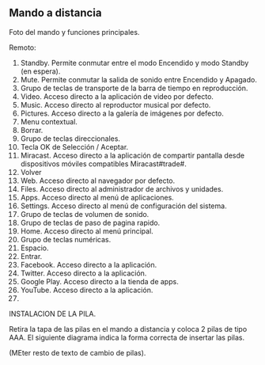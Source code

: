 ## Mando a distancia

Foto del mando y funciones principales.

Remoto:

1. Standby. Permite conmutar entre el modo Encendido y modo Standby (en espera).
2. Mute. Permite conmutar la salida de sonido entre Encendido y Apagado.
3. Grupo de teclas de transporte de la barra de tiempo en reproducción.
4. Video. Acceso directo a la aplicación de video por defecto.
5. Music. Acceso directo al reproductor musical por defecto.
6. Pictures. Acceso directo a la galería de imágenes por defecto.
7. Menu contextual.
8. Borrar.
9. Grupo de teclas direccionales.
8. Tecla OK de Selección / Aceptar.
9.  Miracast. Acceso directo a la aplicación de compartir pantalla desde dispositivos móviles compatibles Miracast#trade#.
10. Volver
11. Web. Acceso directo al navegador por defecto.
12. Files. Acceso directo al administrador de archivos y unidades.
13. Apps. Acceso directo al menú de aplicaciones.
14. Settings. Acceso directo al menú de configuración del sistema.
10. Grupo de teclas de volumen de sonido.
11. Grupo de teclas de paso de pagina rapido.
12. Home. Acceso directo al menú principal.
13. Grupo de teclas numéricas.
14. Espacio.
15. Entrar. 
16. Facebook. Acceso directo a la aplicación.
17. Twitter. Acceso directo a la aplicación.
18. Google Play. Acceso directo a la tienda de apps.
19. YouTube. Acceso directo a la aplicación.
20.  



INSTALACION DE LA PILA.

Retira la tapa de las pilas en el mando a distancia y coloca 2 pilas de tipo AAA. El siguiente diagrama indica la forma correcta de insertar las pilas.

(MEter resto de texto de cambio de pilas).


